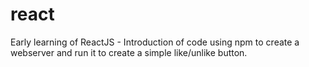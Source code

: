 # react
Early learning of ReactJS - Introduction of code using npm to create a webserver and run it to create a simple like/unlike button.
